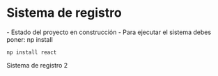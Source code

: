 <h1>Sistema de registro</h1>
- Estado del proyecto en construcción
- Para ejecutar el sistema debes poner:
np install

```np install react```

Sistema de registro 2
